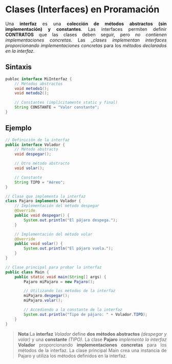 <div align="justify">

# Clases (Interfaces) en Proramación

Una __interfaz__ es una __colección de métodos abstractos (sin implementación) y constantes__. Las interfaces permiten definir __CONTRATOS__ que las clases deben seguir, pero _no contienen implementaciones concretas_. Las __clases implementan interfaces proporcionando implementaciones concretas_ para los _métodos declarados en la interfaz_.

## Sintaxis

```java
publoc interface MiInterfaz {
    // Métodos abstractos
    void metodo1();
    void metodo2();

    // Constantes (implícitamente static y final)
    String CONSTANTE = "Valor constante";
}
```

## Ejemplo

```java
// Definición de la interfaz
public interface Volador {
    // Método abstracto
    void despegar();

    // Otro método abstracto
    void volar();

    // Constante
    String TIPO = "Aéreo";
}

// Clase que implementa la interfaz
class Pajaro implements Volador {
    // Implementación del método despegar
    @Override
    public void despegar() {
        System.out.println("El pájaro despega.");
    }

    // Implementación del método volar
    @Override
    public void volar() {
        System.out.println("El pájaro vuela.");
    }
}

// Clase principal para probar la interfaz
public class Main {
    public static void main(String[] args) {
        Pajaro miPajaro = new Pajaro();

        // Utilizando los métodos de la interfaz
        miPajaro.despegar();
        miPajaro.volar();

        // Accediendo a la constante de la interfaz
        System.out.println("Tipo de pájaro: " + Volador.TIPO);
    }
}
```

>__Nota__:La __interfaz__ _Volador_ define __dos métodos abstractos__ _(despegar y volar)_ y una __constante__ _(TIPO)_. La clase __Pajaro__ _implementa la interfaz_ __Volador__ proporcionando __implementaciones concretas__ para los métodos de la interfaz. La clase principal Main crea una instancia de Pajaro y utiliza los métodos definidos en la interfaz.

</div>